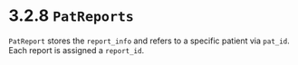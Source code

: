 # 3.2.8 `PatReports` 

`PatReport` stores the `report_info` and refers to a specific patient via `pat_id`. Each report is assigned a `report_id`.